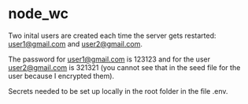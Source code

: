 # node_wc

Two inital users are created each time the server gets restarted: user1@gmail.com and user2@gmail.com.

The password for user1@gmail.com is 123123 and for the user user2@gmail.com is 321321 (you cannot see that in the seed file for the user because I encrypted them).

Secrets needed to be set up locally in the root folder in the file .env.
